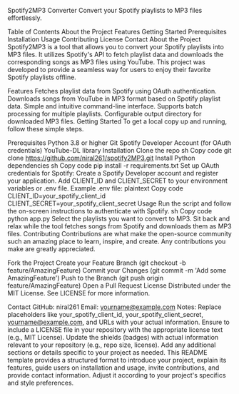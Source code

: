 Spotify2MP3 Converter
Convert your Spotify playlists to MP3 files effortlessly.



Table of Contents
About the Project
Features
Getting Started
Prerequisites
Installation
Usage
Contributing
License
Contact
About the Project
Spotify2MP3 is a tool that allows you to convert your Spotify playlists into MP3 files. It utilizes Spotify's API to fetch playlist data and downloads the corresponding songs as MP3 files using YouTube. This project was developed to provide a seamless way for users to enjoy their favorite Spotify playlists offline.

Features
Fetches playlist data from Spotify using OAuth authentication.
Downloads songs from YouTube in MP3 format based on Spotify playlist data.
Simple and intuitive command-line interface.
Supports batch processing for multiple playlists.
Configurable output directory for downloaded MP3 files.
Getting Started
To get a local copy up and running, follow these simple steps.

Prerequisites
Python 3.8 or higher
Git
Spotify Developer Account (for OAuth credentials)
YouTube-DL library
Installation
Clone the repo
sh
Copy code
git clone https://github.com/niral261/spotify2MP3.git
Install Python dependencies
sh
Copy code
pip install -r requirements.txt
Set up OAuth credentials for Spotify:
Create a Spotify Developer account and register your application.
Add CLIENT_ID and CLIENT_SECRET to your environment variables or .env file.
Example .env file:
plaintext
Copy code
CLIENT_ID=your_spotify_client_id
CLIENT_SECRET=your_spotify_client_secret
Usage
Run the script and follow the on-screen instructions to authenticate with Spotify.
sh
Copy code
python app.py
Select the playlists you want to convert to MP3.
Sit back and relax while the tool fetches songs from Spotify and downloads them as MP3 files.
Contributing
Contributions are what make the open-source community such an amazing place to learn, inspire, and create. Any contributions you make are greatly appreciated.

Fork the Project
Create your Feature Branch (git checkout -b feature/AmazingFeature)
Commit your Changes (git commit -m 'Add some AmazingFeature')
Push to the Branch (git push origin feature/AmazingFeature)
Open a Pull Request
License
Distributed under the MIT License. See LICENSE for more information.

Contact
GitHub: niral261
Email: yourname@example.com
Notes:
Replace placeholders like your_spotify_client_id, your_spotify_client_secret, yourname@example.com, and URLs with your actual information.
Ensure to include a LICENSE file in your repository with the appropriate license text (e.g., MIT License).
Update the shields (badges) with actual information relevant to your repository (e.g., repo size, license).
Add any additional sections or details specific to your project as needed.
This README template provides a structured format to introduce your project, explain its features, guide users on installation and usage, invite contributions, and provide contact information. Adjust it according to your project's specifics and style preferences.
